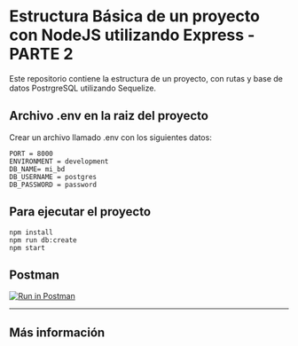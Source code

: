 # Estructura Básica de un proyecto con NodeJS utilizando Express - PARTE 2

Este repositorio contiene la estructura de un proyecto, con rutas y base de datos PostrgreSQL utilizando Sequelize.

## Archivo .env en la raiz del proyecto
Crear un archivo llamado .env con los siguientes datos:

    PORT = 8000
    ENVIRONMENT = development
    DB_NAME= mi_bd
    DB_USERNAME = postgres
    DB_PASSWORD = password
    

## Para ejecutar el proyecto
    
    npm install
    npm run db:create
    npm start

## Postman
[![Run in Postman](https://run.pstmn.io/button.svg)](https://app.getpostman.com/run-collection/21047550-3430575e-9b39-499d-b47c-a218ca66557f?action=collection%2Ffork&collection-url=entityId%3D21047550-3430575e-9b39-499d-b47c-a218ca66557f%26entityType%3Dcollection%26workspaceId%3D1f4f77c5-eb75-4ee8-99d0-fbd51cc092df)

---

## Más información

